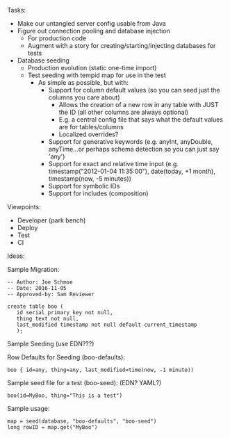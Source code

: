 Tasks:

- Make our untangled server config usable from Java
- Figure out connection pooling and database injection 
   - For production code
   - Augment with a story for creating/starting/injecting databases for tests
- Database seeding
   - Production evolution (static one-time import)
   - Test seeding with tempid map for use in the test
       - As simple as possible, but with:
           - Support for column default values (so you can seed just the columns you care about)
               - Allows the creation of a new row in any table with JUST the ID (all other columns are always optional)
               - E.g. a central config file that says what the default values are for tables/columns
               - Localized overrides?
           - Support for generative keywords (e.g. anyInt, anyDouble, anyTime...or perhaps schema detection so you can just say 'any')
           - Support for exact and relative time input (e.g. timestamp("2012-01-04 11:35:00"), date(today, +1 month), timestamp(now, -5 minutes))
           - Support for symbolic IDs
           - Support for includes (composition)

Viewpoints:

- Developer (park bench)
- Deploy
- Test
- CI

Ideas:

Sample Migration:

```
-- Author: Joe Schmoe
-- Date: 2016-11-05
-- Approved-by: Sam Reviewer

create table boo (
   id serial primary key not null,
   thing text not null,
   last_modified timestamp not null default current_timestamp
   );
```

Sample Seeding (use EDN???)

Row Defaults for Seeding (boo-defaults):

```
boo { id=any, thing=any, last_modified=time(now, -1 minute))
```

Sample seed file for a test (boo-seed): (EDN? YAML?)

```
boo(id=MyBoo, thing="This is a test")
```

Sample usage:

```
map = seed(database, "boo-defaults", "boo-seed")
long rowID = map.get("MyBoo") 
```
